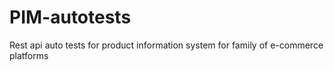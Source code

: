 # PIM-autotests
Rest api auto tests for product information system for family of e-commerce platforms  
